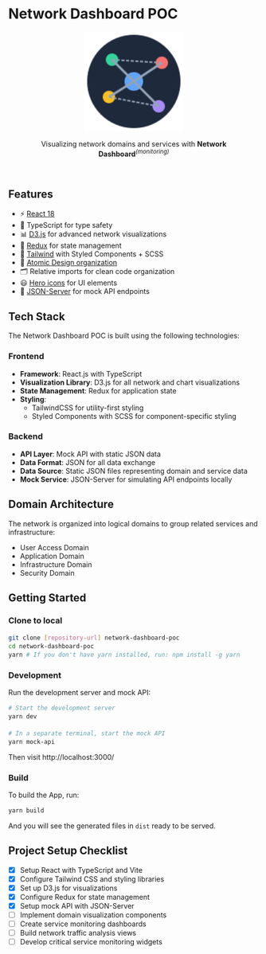 # Network Dashboard POC

<p align='center'>
  <img src='public/favicon.svg' alt='Network Dashboard POC' width='200'/>
</p>

<p align='center'>
Visualizing network domains and services with <b>Network Dashboard</b><sup><em>(monitoring)</em></sup><br>
</p>

<br>

## Features

- ⚡️ [React 18](https://beta.reactjs.org/)
- 🦾 TypeScript for type safety
- 📊 [D3.js](https://d3js.org/) for advanced network visualizations
- 🔄 [Redux](https://redux.js.org/) for state management
- 🎨 [Tailwind](https://tailwindcss.com/) with Styled Components + SCSS
- 👑 [Atomic Design organization](https://bradfrost.com/blog/post/atomic-web-design/)
- 🗂 Relative imports for clean code organization
- 😃 [Hero icons](https://heroicons.com/) for UI elements
- 🔄 [JSON-Server](https://github.com/typicode/json-server) for mock API endpoints

## Tech Stack

The Network Dashboard POC is built using the following technologies:

### Frontend
- **Framework**: React.js with TypeScript
- **Visualization Library**: D3.js for all network and chart visualizations
- **State Management**: Redux for application state
- **Styling**: 
  - TailwindCSS for utility-first styling
  - Styled Components with SCSS for component-specific styling

### Backend
- **API Layer**: Mock API with static JSON data
- **Data Format**: JSON for all data exchange
- **Data Source**: Static JSON files representing domain and service data
- **Mock Service**: JSON-Server for simulating API endpoints locally

## Domain Architecture

The network is organized into logical domains to group related services and infrastructure:

- User Access Domain
- Application Domain
- Infrastructure Domain
- Security Domain

## Getting Started

### Clone to local

```bash
git clone [repository-url] network-dashboard-poc
cd network-dashboard-poc
yarn # If you don't have yarn installed, run: npm install -g yarn
```

### Development

Run the development server and mock API:

```bash
# Start the development server
yarn dev

# In a separate terminal, start the mock API
yarn mock-api
```

Then visit http://localhost:3000/

### Build

To build the App, run:

```bash
yarn build
```

And you will see the generated files in `dist` ready to be served.

## Project Setup Checklist

- [x] Setup React with TypeScript and Vite
- [x] Configure Tailwind CSS and styling libraries
- [x] Set up D3.js for visualizations
- [x] Configure Redux for state management
- [x] Setup mock API with JSON-Server
- [ ] Implement domain visualization components
- [ ] Create service monitoring dashboards
- [ ] Build network traffic analysis views
- [ ] Develop critical service monitoring widgets